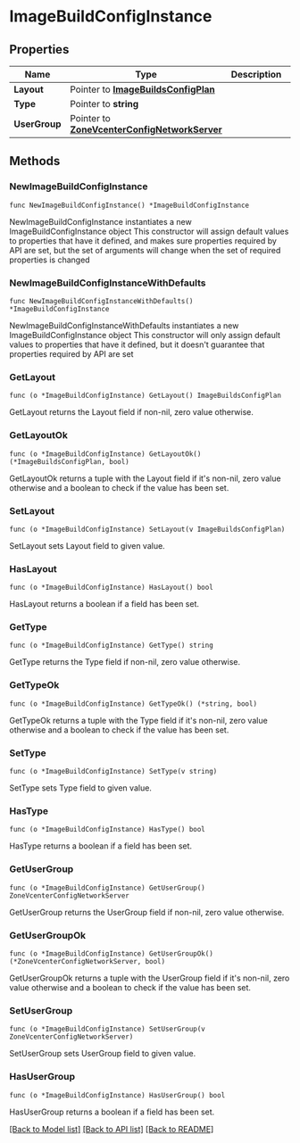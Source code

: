 # ImageBuildConfigInstance

## Properties

Name | Type | Description | Notes
------------ | ------------- | ------------- | -------------
**Layout** | Pointer to [**ImageBuildsConfigPlan**](imageBuilds_config_plan.md) |  | [optional] 
**Type** | Pointer to **string** |  | [optional] 
**UserGroup** | Pointer to [**ZoneVcenterConfigNetworkServer**](zoneVcenterConfig_networkServer.md) |  | [optional] 

## Methods

### NewImageBuildConfigInstance

`func NewImageBuildConfigInstance() *ImageBuildConfigInstance`

NewImageBuildConfigInstance instantiates a new ImageBuildConfigInstance object
This constructor will assign default values to properties that have it defined,
and makes sure properties required by API are set, but the set of arguments
will change when the set of required properties is changed

### NewImageBuildConfigInstanceWithDefaults

`func NewImageBuildConfigInstanceWithDefaults() *ImageBuildConfigInstance`

NewImageBuildConfigInstanceWithDefaults instantiates a new ImageBuildConfigInstance object
This constructor will only assign default values to properties that have it defined,
but it doesn't guarantee that properties required by API are set

### GetLayout

`func (o *ImageBuildConfigInstance) GetLayout() ImageBuildsConfigPlan`

GetLayout returns the Layout field if non-nil, zero value otherwise.

### GetLayoutOk

`func (o *ImageBuildConfigInstance) GetLayoutOk() (*ImageBuildsConfigPlan, bool)`

GetLayoutOk returns a tuple with the Layout field if it's non-nil, zero value otherwise
and a boolean to check if the value has been set.

### SetLayout

`func (o *ImageBuildConfigInstance) SetLayout(v ImageBuildsConfigPlan)`

SetLayout sets Layout field to given value.

### HasLayout

`func (o *ImageBuildConfigInstance) HasLayout() bool`

HasLayout returns a boolean if a field has been set.

### GetType

`func (o *ImageBuildConfigInstance) GetType() string`

GetType returns the Type field if non-nil, zero value otherwise.

### GetTypeOk

`func (o *ImageBuildConfigInstance) GetTypeOk() (*string, bool)`

GetTypeOk returns a tuple with the Type field if it's non-nil, zero value otherwise
and a boolean to check if the value has been set.

### SetType

`func (o *ImageBuildConfigInstance) SetType(v string)`

SetType sets Type field to given value.

### HasType

`func (o *ImageBuildConfigInstance) HasType() bool`

HasType returns a boolean if a field has been set.

### GetUserGroup

`func (o *ImageBuildConfigInstance) GetUserGroup() ZoneVcenterConfigNetworkServer`

GetUserGroup returns the UserGroup field if non-nil, zero value otherwise.

### GetUserGroupOk

`func (o *ImageBuildConfigInstance) GetUserGroupOk() (*ZoneVcenterConfigNetworkServer, bool)`

GetUserGroupOk returns a tuple with the UserGroup field if it's non-nil, zero value otherwise
and a boolean to check if the value has been set.

### SetUserGroup

`func (o *ImageBuildConfigInstance) SetUserGroup(v ZoneVcenterConfigNetworkServer)`

SetUserGroup sets UserGroup field to given value.

### HasUserGroup

`func (o *ImageBuildConfigInstance) HasUserGroup() bool`

HasUserGroup returns a boolean if a field has been set.


[[Back to Model list]](../README.md#documentation-for-models) [[Back to API list]](../README.md#documentation-for-api-endpoints) [[Back to README]](../README.md)


